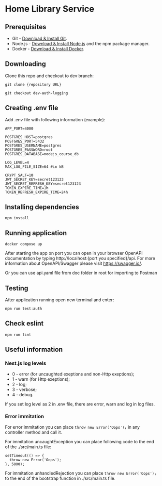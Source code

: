 # Home Library Service

## Prerequisites

- Git - [Download & Install Git](https://git-scm.com/downloads).
- Node.js - [Download & Install Node.js](https://nodejs.org/en/download/) and the npm package manager.
- Docker - [Download & Install Docker](https://www.docker.com).

## Downloading

Clone this repo and checkout to dev branch:

```
git clone {repository URL}
```

```
git checkout dev-auth-logging
```

## Creating .env file

Add .env file with following information (example):

```
APP_PORT=4000

POSTGRES_HOST=postgres
POSTGRES_PORT=5432
POSTGRES_USERNAME=postgres
POSTGRES_PASSWORD=root
POSTGRES_DATABASE=nodejs_course_db

LOG_LEVEL=4
MAX_LOG_FILE_SIZE=64 #in kB

CRYPT_SALT=10
JWT_SECRET_KEY=secret123123
JWT_SECRET_REFRESH_KEY=secret123123
TOKEN_EXPIRE_TIME=1h
TOKEN_REFRESH_EXPIRE_TIME=24h
```

## Installing dependencies

```
npm install
```

## Running application

```
docker compose up
```

After starting the app on port you can open in your browser OpenAPI documentation by typing http://localhost:{port you specified}/api.
For more information about OpenAPI/Swagger please visit https://swagger.io/.

Or you can use api.yaml file from doc folder in root for importing to Postman

## Testing

After application running open new terminal and enter:

```
npm run test:auth
```

## Check eslint

```
npm run lint
```

## Useful information

### Nest.js log levels

- 0 - error (for uncaughted exeptions and non-Http exeptions);
- 1 - warn (for Http exeptions);
- 2 - log;
- 3 - verbose;
- 4 - debug.

If you set log level as 2 in .env file, there are error, warn and log in log files.

### Error immitation

For error immitation you can place ```throw new Error('Oops');``` in any controller method and call it.

For immitation uncaughtException you can place following code to the end of the ./src/main.ts file:

```
setTimeout(() => {
  throw new Error('Oops');
}, 5000);
```

For immitation unhandledRejection you can place ```throw new Error('Oops');``` to the end of the bootstrap function in ./src/main.ts file.
